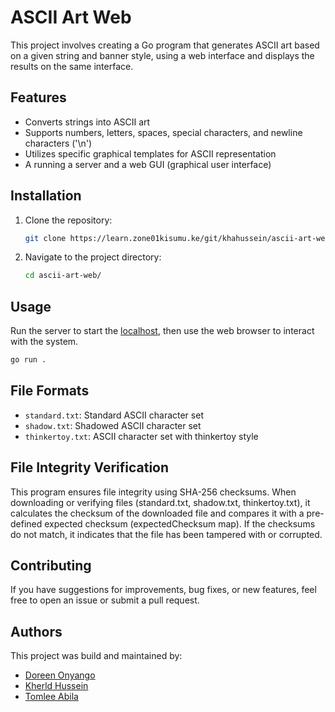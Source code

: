 # ASCII Art Web

This project involves creating a Go program that generates ASCII art based on a given string and banner style, using a web interface and displays the results on the same interface.

## Features

- Converts strings into ASCII art
- Supports numbers, letters, spaces, special characters, and newline characters ('\n')
- Utilizes specific graphical templates for ASCII representation
- A running a server and a web GUI (graphical user interface)

## Installation

1. Clone the repository:

    ```bash
    git clone https://learn.zone01kisumu.ke/git/khahussein/ascii-art-web.git
    ```

2. Navigate to the project directory:

    ```bash
    cd ascii-art-web/
    ```


## Usage

Run the server to start the [localhost](http://localhost:8080), then use the web browser to interact with the system.

```bash
go run .
```

<!-- Example: -->
<!-- TODO: Add screenshot of our web interface here to show example of the UI -->

## File Formats

- `standard.txt`: Standard ASCII character set
- `shadow.txt`: Shadowed ASCII character set
- `thinkertoy.txt`: ASCII character set with thinkertoy style

## File Integrity Verification

This program ensures file integrity using SHA-256 checksums. When downloading or verifying files (standard.txt, shadow.txt, thinkertoy.txt), it calculates the checksum of the downloaded file and compares it with a pre-defined expected checksum (expectedChecksum map). If the checksums do not match, it indicates that the file has been tampered with or corrupted.

## Contributing

If you have suggestions for improvements, bug fixes, or new features, feel free to open an issue or submit a pull request.

## Authors

This project was build and maintained by:

 * [Doreen Onyango](https://github.com/Doreen-Onyango)
 * [Kherld Hussein](https://github.com/kherldhussein)
 * [Tomlee Abila](https://github.com/Tomlee-abila)